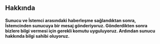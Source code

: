 ## Hakkında
#### Sunucu ve İstemci arasındaki haberleşme sağlandıktan sonra, İstemcinden sunucuya bir mesaj gönderiyoruz. Gönderdikten sonra bizlere bilgi vermesi için gerekli komutu uyguluyoruz. Ardından sunucu hakkında bilgi sahibi oluyoruz.<br>
